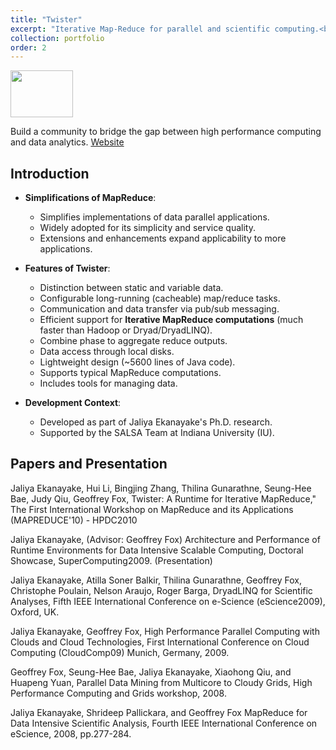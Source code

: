 ```yaml
---
title: "Twister"
excerpt: "Iterative Map-Reduce for parallel and scientific computing.<br/><img src='/JudyFox/images/Twister.png' width='100' height='75'>"
collection: portfolio
order: 2
---
```

<img src='/JudyFox/images/twisterimage1.png' width='100' height='75'>

Build a community to bridge the gap between high performance computing and data analytics.
[Website](https://twister2.org/)
## Introduction
- **Simplifications of MapReduce**:
  - Simplifies implementations of data parallel applications.
  - Widely adopted for its simplicity and service quality.
  - Extensions and enhancements expand applicability to more applications.

- **Features of Twister**:
  - Distinction between static and variable data.
  - Configurable long-running (cacheable) map/reduce tasks.
  - Communication and data transfer via pub/sub messaging.
  - Efficient support for **Iterative MapReduce computations** (much faster than Hadoop or Dryad/DryadLINQ).
  - Combine phase to aggregate reduce outputs.
  - Data access through local disks.
  - Lightweight design (~5600 lines of Java code).
  - Supports typical MapReduce computations.
  - Includes tools for managing data.

- **Development Context**:
  - Developed as part of Jaliya Ekanayake's Ph.D. research.
  - Supported by the SALSA Team at Indiana University (IU).

## Papers and Presentation
Jaliya Ekanayake, Hui Li, Bingjing Zhang, Thilina Gunarathne, Seung-Hee Bae, Judy Qiu, Geoffrey Fox, Twister: A Runtime for Iterative MapReduce," The First International Workshop on MapReduce and its Applications (MAPREDUCE'10) - HPDC2010

 

Jaliya Ekanayake, (Advisor: Geoffrey Fox) Architecture and Performance of Runtime Environments for Data Intensive Scalable Computing, Doctoral Showcase, SuperComputing2009. (Presentation)

 

Jaliya Ekanayake, Atilla Soner Balkir, Thilina Gunarathne, Geoffrey Fox, Christophe Poulain, Nelson Araujo, Roger Barga, DryadLINQ for Scientific Analyses, Fifth IEEE International Conference on e-Science (eScience2009), Oxford, UK.

 

Jaliya Ekanayake, Geoffrey Fox, High Performance Parallel Computing with Clouds and Cloud Technologies, First International Conference on Cloud Computing (CloudComp09) Munich, Germany, 2009.

 

Geoffrey Fox, Seung-Hee Bae, Jaliya Ekanayake, Xiaohong Qiu, and Huapeng Yuan, Parallel Data Mining from Multicore to Cloudy Grids, High Performance Computing and Grids workshop, 2008.

 

Jaliya Ekanayake, Shrideep Pallickara, and Geoffrey Fox MapReduce for Data Intensive Scientific Analysis, Fourth IEEE International Conference on eScience, 2008, pp.277-284.